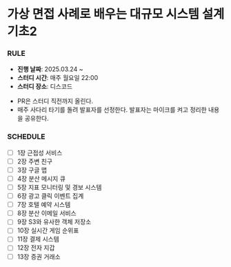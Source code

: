 # 가상 면접 사례로 배우는 대규모 시스템 설계 기초2

### RULE

* **진행 날짜**: 2025.03.24 ~
* **스터디 시간**: 매주 월요일 22:00
* **스터디 장소**: 디스코드
  
- PR은 스터디 직전까지 올린다.
- 매주 사다리 타기를 돌려 발표자를 선정한다. 발표자는 마이크를 켜고 정리한 내용을 공유한다.

### SCHEDULE
- [ ] 1장 근접성 서비스
- [ ] 2장 주변 친구
- [ ] 3장 구글 맵
- [ ] 4장 분산 메시지 큐
- [ ] 5장 지표 모니터링 및 경보 시스템
- [ ] 6장 광고 클릭 이벤트 집계
- [ ] 7장 호텔 예약 시스템
- [ ] 8장 분산 이메일 서비스
- [ ] 9장 S3와 유사한 객체 저장소
- [ ] 10장 실시간 게임 순위표
- [ ] 11장 결제 시스템
- [ ] 12장 전자 지갑
- [ ] 13장 증권 거래소
